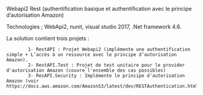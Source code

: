 ﻿Webapi2 Rest (authentification basique et authentification avec le principe d’autorisation Amazon)

Technologies ; WebApi2, nunit, visual studio 2017, .Net framework 4.6.

La solution contient trois projets : 

            1- RestAPI : Projet Webapi2 (implémente une authentification simple + L’accès à un ressource avec le principe d’autorisation Amazon).
            2- RestAPI.Test : Projet de test unitaire pour le provider d'autorisation Amazon (couvre l'ensemble des cas possibles)
            3- ResAPI.Security : Implémente le principe d'autorisation Amazon (voir https://docs.aws.amazon.com/AmazonS3/latest/dev/RESTAuthentication.html).

